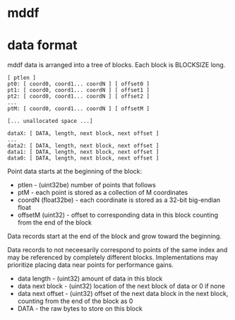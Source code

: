 # mddf

# data format

mddf data is arranged into a tree of blocks.
Each block is BLOCKSIZE long.

```
[ ptlen ]
pt0: [ coord0, coord1... coordN ] [ offset0 ]
pt1: [ coord0, coord1... coordN ] [ offset1 ]
pt2: [ coord0, coord1... coordN ] [ offset2 ]
...
ptM: [ coord0, coord1... coordN ] [ offsetM ]

[... unallocated space ...]

dataX: [ DATA, length, next block, next offset ]
...
data2: [ DATA, length, next block, next offset ]
data1: [ DATA, length, next block, next offset ]
data0: [ DATA, length, next block, next offset ]
```

Point data starts at the beginning of the block:

* ptlen - (uint32be) number of points that follows
* ptM - each point is stored as a collection of M coordinates
* coordN (float32be) - each coordinate is stored as a 32-bit big-endian float
* offsetM (uint32) - offset to corresponding data in this block counting from
the end of the block

Data records start at the end of the block and grow toward the beginning.

Data records to not neceesarily correspond to points of the same index and may
be referenced by completely different blocks. Implementations may prioritize
placing data near points for performance gains.

* data length - (uint32) amount of data in this block
* data next block - (uint32) location of the next block of data or 0 if none
* data next offset - (uint32) offset of the next data block in the next block,
counting from the end of the block as 0
* DATA - the raw bytes to store on this block

